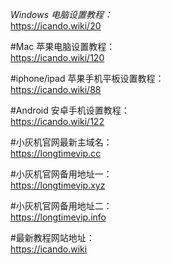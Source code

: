 
*Windows 电脑设置教程：*  
https://icando.wiki/20

#Mac 苹果电脑设置教程：  
https://icando.wiki/120

#iphone/ipad 苹果手机平板设置教程：  
https://icando.wiki/88

#Android 安卓手机设置教程：  
https://icando.wiki/122




#小灰机官网最新主域名：  
https://longtimevip.cc

#小灰机官网备用地址一：  
https://longtimevip.xyz

#小灰机官网备用地址二：  
https://longtimevip.info


#最新教程网站地址：  
https://icando.wiki
